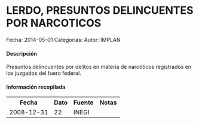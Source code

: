 LERDO, PRESUNTOS DELINCUENTES POR NARCOTICOS
=====

Fecha: 2014-05-01
Categorías: 
Autor: IMPLAN

#### Descripción

Presuntos delincuentes por delitos en materia de narcóticos registrados en los juzgados del fuero federal.

#### Información recopilada

<table class="table table-hover table-bordered">
  <tr><th>Fecha</th><th>Dato</th><th>Fuente</th><th>Notas</th></tr>
  <tr><td>2008-12-31</td><td>22</td><td>INEGI</td><td></td></tr>
</table>
